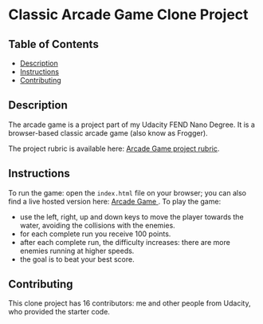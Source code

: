 # Classic Arcade Game Clone Project

## Table of Contents

* [Description](#description)
* [Instructions](#instructions)
* [Contributing](#contributing)

## Description

The arcade game is a project part of my Udacity FEND Nano Degree. It is a browser-based classic arcade game (also know as Frogger).

The project rubric is available here:
[ Arcade Game project rubric](https://review.udacity.com/#!/rubrics/15/view).

## Instructions

To run the game: open the `index.html` file on your browser; you can also find a live hosted version here:
[ Arcade Game ](https://elementh11.github.io/frontend-nanodegree-arcade-game).
To play the game:

- use the left, right, up and down keys to move the player towards the water, avoiding the collisions with the enemies.
- for each complete run you receive 100 points.
- after each complete run, the difficulty increases: there are more enemies running at higher speeds.
- the goal is to beat your best score.

## Contributing

This clone project has 16 contributors: me and other people from Udacity, who provided the starter code.

